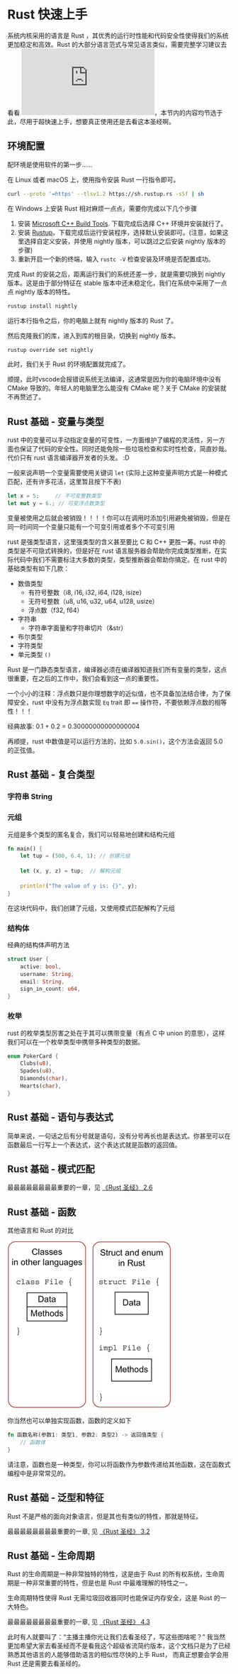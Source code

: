 # Rust 快速上手

系统内核采用的语言是 Rust ，其优秀的运行时性能和代码安全性使得我们的系统更加稳定和高效。Rust 的大部分语言范式与常见语言类似，需要完整学习建议去看看 ![《Rust 圣经》](https://course.rs/about-book.html)，本节内的内容均节选于此，尽用于超快速上手，想要真正使用还是去看这本圣经啊。

## 环境配置

配环境是使用软件的第一步……

在 Linux 或者 macOS 上，使用指令安装 Rust 一行指令即可。

```bash
curl --proto '=https' --tlsv1.2 https://sh.rustup.rs -sSf | sh
```

在 Windows 上安装 Rust 相对麻烦一点点，需要你完成以下几个步骤

1. 安装 [Microsoft C++ Build Tools](https://visualstudio.microsoft.com/zh-hans/visual-cpp-build-tools/). 下载完成后选择 C++ 环境并安装就行了。
2. 安装 [Rustup](https://www.rust-lang.org/learn/get-started)。下载完成后运行安装程序，选择默认安装即可。(注意，如果这里选择自定义安装，并使用 nightly 版本，可以跳过之后安装 nightly 版本的步骤)
3. 重新开启一个新的终端，输入 `rustc -V` 检查安装及环境是否配置成功。

完成 Rust 的安装之后，距离运行我们的系统还差一步，就是需要切换到 nightly 版本。这是由于部分特征在 stable 版本中还未稳定化，我们在系统中采用了一点点 nightly 版本的特性。

```bash
rustup install nightly
```

运行本行指令之后，你的电脑上就有 nightly 版本的 Rust 了。

然后克隆我们的库，进入到库的根目录，切换到 nightly 版本。

```bash
rustup override set nightly
```

此时，我们关于 Rust 的环境配置就完成了。

顺提，此时vscode会报错说系统无法编译，这通常是因为你的电脑环境中没有 CMake 导致的。年轻人的电脑里怎么能没有 CMake 呢？关于 CMake 的安装就不再赘述了。

## Rust 基础 - 变量与类型

rust 中的变量可以手动指定变量的可变性，一方面维护了编程的灵活性，另一方面也保证了代码的安全性。同时还能免除一些垃圾检查和实时性检查，简直妙哉。代价只有 rust 语言编译器开发者的头发。 :D

一般来说声明一个变量需要使用关键词 `let` (实际上这种变量声明方式是一种模式匹配，还有许多花活，这里暂且按下不表)

```rust
let x = 5;     // 不可变整数类型
let mut y = 6.; // 可变浮点数类型
```

变量被使用之后就会被销毁！！！！你可以在调用时添加引用避免被销毁，但是在同一时间同一个变量只能有一个可变引用或者多个不可变引用

rust 是强类型语言，这里强类型的含义甚至要比 C 和 C++ 更胜一筹。rust 中的类型是不可隐式转换的，但是好在 rust 语言服务器会帮助你完成类型推断，在实际代码中我们不需要标注大多数的类型，类型推断器会帮助你搞定。在 rust 中的基础类型有如下几款：

- 数值类型
  - 有符号整数（i8, i16, i32, i64, i128, isize）
  - 无符号整数（u8, u16, u32, u64, u128, usize）
  - 浮点数（f32, f64）
- 字符串
  - 字符串字面量和字符串切片（&str）
- 布尔类型
- 字符类型
- 单元类型 `()`

Rust 是一门静态类型语言，编译器必须在编译器知道我们所有变量的类型，这点很重要，在之后的工作中，我们会看到这一点的重要性。

一个小小的注释：浮点数只是你理想数字的近似值，也不具备加法结合律，为了保障安全，rust 中没有为浮点数实现 `Eq` trait 即 `==` 操作符，不要依赖浮点数的相等性！！！

经典故事: 0.1 + 0.2 = 0.30000000000000004

再顺提，rust 中数值是可以运行方法的，比如 `5.0.sin()`，这个方法会返回 5.0 的正弦值。

## Rust 基础 - 复合类型

### 字符串 String

### 元组

元组是多个类型的匿名复合，我们可以轻易地创建和结构元组

```rust
fn main() {
    let tup = (500, 6.4, 1); // 创建元组

    let (x, y, z) = tup;  // 解构元组

    println!("The value of y is: {}", y);
}
```

在这块代码中，我们创建了元组，又使用模式匹配解构了元组

### 结构体

经典的结构体声明方法

```rust
struct User {
    active: bool,
    username: String,
    email: String,
    sign_in_count: u64,
}
```

### 枚举

rust 的枚举类型厉害之处在于其可以携带变量（有点 C 中 union 的意思），这样我们可以在一个枚举类型中携带多种类型的数据。

```rust
enum PokerCard {
    Clubs(u8),
    Spades(u8),
    Diamonds(char),
    Hearts(char),
}
```

## Rust 基础 - 语句与表达式

简单来说，一句话之后有分号就是语句，没有分号再长也是表达式。你甚至可以在函数最后一行写上一个表达式，这个表达式就是函数的返回值。

## Rust 基础 - 模式匹配

最最最最最最最最重要的一章，见 [《Rust 圣经》 2.6](https://course.rs/basic/match-pattern/match-if-let.html)

## Rust 基础 - 函数

其他语言和 Rust 的对比

![图 0](images/Rust%20-%20%E5%87%BD%E6%95%B0.png)  

你当然也可以单独实现函数，函数的定义如下

```rust
fn 函数名称(参数1: 类型1, 参数2: 类型2) -> 返回值类型 {
    // 函数体
}
```

请注意，函数也是一种类型，你可以将函数作为参数传递给其他函数，这在函数式编程中是非常常见的。

## Rust 基础 - 泛型和特征

Rust 不是严格的面向对象语言，但是其也有类似的特性，那就是特征。

最最最最最最最最重要的一章, 见 [《Rust 圣经》 3.2](https://course.rs/basic/trait/intro.html)

## Rust 基础 - 生命周期

Rust 的生命周期是一种非常独特的特性，这是由于 Rust 的所有权系统，生命周期是一种非常重要的特性，但是也是 Rust 中最难理解的特性之一。

生命周期特性使得 Rust 无需垃圾回收器同时也能保证内存安全，这是 Rust 的一大特色。

最最最最最最最最重要的一章, 见 [《Rust 圣经》 4.3](https://course.rs/basic/lifetime.html)

此时有人就要叫了：“主播主播你光让我们去看圣经了，写这些图啥呢？”
我当然更加希望大家去看圣经而不是看我这个超级省流简约版本，这个文档只是为了已经熟悉其他语言的人能够借助语言的相似性尽快的上手 Rust， 而真正想要会学会用 Rust 还是需要去看圣经的。
